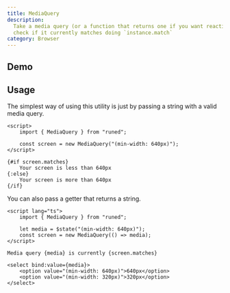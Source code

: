 ```yaml
---
title: MediaQuery
description:
  Take a media query (or a function that returns one if you want reactivity) as input and you can
  check if it currently matches doing `instance.match`
category: Browser
---
```


<script>
import Demo from '$lib/components/demos/media-query.svelte';
</script>

## Demo

<Demo />

## Usage

The simplest way of using this utility is just by passing a string with a valid media query.

```svelte
<script>
	import { MediaQuery } from "runed";

	const screen = new MediaQuery("(min-width: 640px)");
</script>

{#if screen.matches}
	Your screen is less than 640px
{:else}
	Your screen is more than 640px
{/if}
```

You can also pass a getter that returns a string.

```svelte
<script lang="ts">
	import { MediaQuery } from "runed";

	let media = $state("(min-width: 640px)");
	const screen = new MediaQuery(() => media);
</script>

Media query {media} is currently {screen.matches}

<select bind:value={media}>
	<option value="(min-width: 640px)">640px</option>
	<option value="(min-width: 320px)">320px</option>
</select>
```
